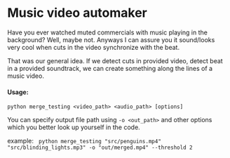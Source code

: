 # Music video automaker
Have you ever watched muted commercials with music playing in the background? Well, maybe not. 
Anyways I can assure you it sound/looks very cool when cuts in the video synchronize with the beat.

That was our general idea. If we detect cuts in provided video, detect beat in a provided soundtrack, we can create something along the lines of a music video.

#### Usage: 
`
python merge_testing <video_path> <audio_path> [options]
`

You can specify output file path using `-o <out_path>` and other options which you better look up yourself in the code.

example: &nbsp;
`
python merge_testing "src/penguins.mp4" "src/blinding_lights.mp3" -o "out/merged.mp4" --threshold 2
`

